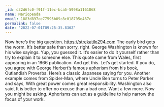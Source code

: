```yaml
---
_id: c32d6fc0-f91f-11ec-bca5-5998a1161868
name: Mariopeada
email: 1883d897ce77593b09c8c018705e467c
permalink: false
date: '2022-07-01T09:25:35.836Z'
---
```

Now here’s the big question. 
https://strekatilo294.com 
The early bird gets the worm. 
It’s better safe than sorry, right. 
George Washington is known for his wise sayings. 
Yup, you guessed it. 
It’s easier to do it yourself rather than try to explain it to someone else. 
This quote came from Wales, first appearing in an 1866 publication. 
And get this. 
Let’s get started. 
If you do, you agree with George Herbert’s famous aphorism from his book, Outlandish Proverbs. 
Here’s a classic Japanese saying for you. 
Another example comes from Spider-Man, where Uncle Ben turns to Peter Parker and says, With great power comes great responsibility. 
Washington also said, It is better to offer no excuse than a bad one. 
Want a few more. 
Now you might be asking. 
Aphorisms can act as a guideline to help narrow the focus of your work.
